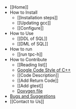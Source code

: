 * [[Home]]
* How to Install
    * [[Installation steps]]
    * [[Updating gcc]]
    * [[Configure]]
* How to Use
    * [[DDL of SQL]]
    * [[DML of SQL]]
* How to run
    * [[run tpc-h]]
* How to Contribute
    * [[Reading list]]
    * [Google Code Style of C++](http://zh-google-styleguide.readthedocs.org/en/latest/google-cpp-styleguide/contents/)
    * [[Code Description]]
    * [[Add Return Code]]
    * [[Add gtest]]
    * [Doxygen file](http://dase.ecnu.edu.cn/claims/index.html)
* [Bugs and Suggestions](https://github.com/dase/CLAIMS/issues)
* [[Contact to Us]]